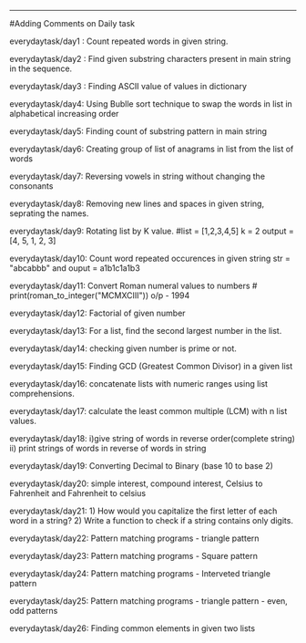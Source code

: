 ---------------------------------------------------------------------------------------------------------------------------------------------------------------------------------
#Adding Comments on Daily task

everydaytask/day1 : Count repeated words in given string.

everydaytask/day2 : Find given substring characters present in main string in the sequence.

everydaytask/day3 : Finding ASCII value of values in dictionary

everydaytask/day4: Using Bublle sort technique to swap the words in list in alphabetical increasing order

everydaytask/day5: Finding count of substring pattern in main string

everydaytask/day6: Creating group of list of anagrams in list from the list of words

everydaytask/day7: Reversing vowels in string without changing the consonants

everydaytask/day8: Removing new lines and spaces in given string, seprating the names.

everydaytask/day9: Rotating list by K value. #list = [1,2,3,4,5] k = 2 output = [4, 5, 1, 2, 3]
      
everydaytask/day10: Count word repeated occurences in given string str = "abcabbb" and ouput = a1b1c1a1b3

everydaytask/day11: Convert Roman numeral values to numbers # print(roman_to_integer("MCMXCIII"))  o/p - 1994

everydaytask/day12: Factorial of given number

everydaytask/day13: For a list, find the second largest number in the list.

everydaytask/day14: checking given number is prime or not.

everydaytask/day15: Finding GCD (Greatest Common Divisor) in a given list 

everydaytask/day16: concatenate lists with numeric ranges using list comprehensions.

everydaytask/day17: calculate the least common multiple (LCM) with n list values.

everydaytask/day18: i)give string of words in reverse order(complete string) ii) print strings of words in reverse of words in string

everydaytask/day19: Converting Decimal to Binary (base 10 to base 2)

everydaytask/day20: simple interest, compound interest, Celsius to Fahrenheit and Fahrenheit to celsius

everydaytask/day21: 1) How would you capitalize the first letter of each word in a string? 2) Write a function to check if a string contains only digits.

everydaytask/day22: Pattern matching programs - triangle pattern

everydaytask/day23: Pattern matching programs - Square pattern

everydaytask/day24: Pattern matching programs - Interveted triangle pattern

everydaytask/day25: Pattern matching programs - triangle pattern - even, odd patterns

everydaytask/day26: Finding common elements in given two lists
